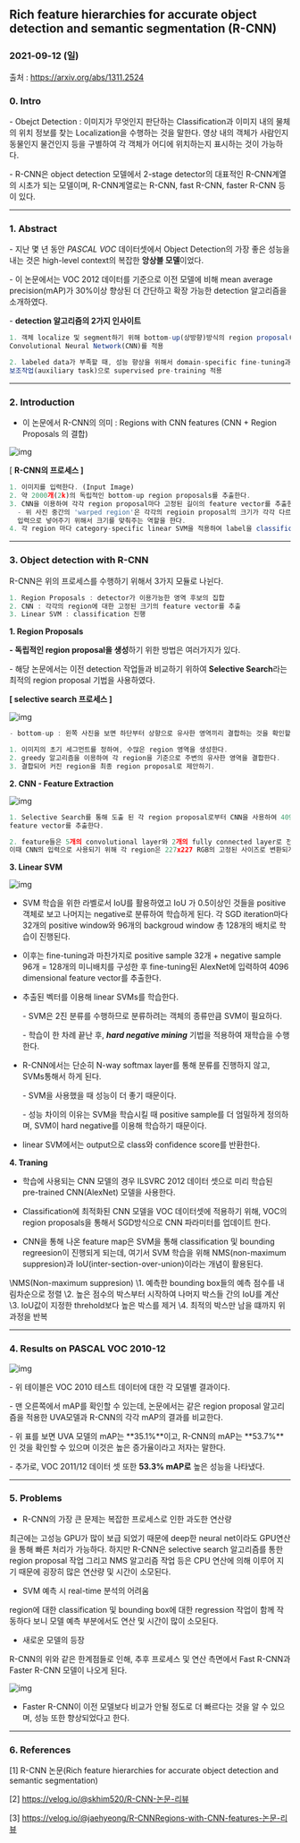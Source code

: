 ﻿



## Rich feature hierarchies for accurate object detection and semantic segmentation (R-CNN)
### 2021-09-12 (일)

출처 : https://arxiv.org/abs/1311.2524



### 0. Intro



\- Obejct Detection : 이미지가 무엇인지 판단하는 Classification과 이미지 내의 물체의 위치 정보를 찾는 Localization을 수행하는 것을 말한다. 영상 내의 객체가 사람인지 동물인지 물건인지 등을 구별하여 각 객체가 어디에 위치하는지 표시하는 것이 가능하다.



\- R-CNN은 object detection 모델에서 2-stage detector의 대표적인 R-CNN계열의 시초가 되는 모델이며, R-CNN계열로는 R-CNN, fast R-CNN, faster R-CNN 등이 있다.



- - - 

### 1. Abstract

\- 지난 몇 년 동안 *PASCAL VOC* 데이터셋에서 Object Detection의 가장 좋은 성능을 내는 것은 high-level context의 복잡한 **앙상블 모델**이었다.



\- 이 논문에서는 VOC 2012 데이터를 기준으로 이전 모델에 비해 mean average precision(mAP)가 30%이상 향상된 더 간단하고 확장 가능한 detection 알고리즘을 소개하였다.



\- **detection 알고리즘의 2가지 인사이트** 



```javascript
1. 객체 localize 및 segment하기 위해 bottom-up(상방향)방식의 region proposal(지역 제안)에 
Convolutional Neural Network(CNN)를 적용

2. labeled data가 부족할 때, 성능 향상을 위해서 domain-specific fine-tuning과
보조작업(auxiliary task)으로 supervised pre-training 적용
```

- - -


### 2. Introduction

- 이 논문에서 R-CNN의 의미 : Regions with CNN features (CNN + Region Proposals 의 결합)



![img](https://blogfiles.pstatic.net/MjAyMTA5MTJfMTg5/MDAxNjMxNDQ1MTk1MzUx.9hq_JjmcXNX--o_ucJIWLU_rqVNVgeuaqwlYE6QGR5og.Fd0hW-410dQjif-MC2aB1ObluQRBBh7pDXmqkc9D5lYg.PNG.nm1lee/%EC%8A%A4%ED%81%AC%EB%A6%B0%EC%83%B7_2021-09-12_%EC%98%A4%ED%9B%84_8.13.09.png?type=w1)



[ **R-CNN의 프로세스 ]**



```javascript
1. 이미지를 입력한다. (Input Image)
2. 약 2000개(2k)의 독립적인 bottom-up region proposals를 추출한다.
3. CNN을 이용하여 각각 region proposal마다 고정된 길이의 feature vector를 추출한다.
  - 위 사진 중간의 'warped region'은 각각의 regioin proposal의 크기가 각각 다르므로 이를 CNN의 
  입력으로 넣어주기 위해서 크기를 맞춰주는 역할을 한다.
4. 각 region 마다 category-specific linear SVM을 적용하여 label을 classification(분류)한다. 
```

- - -

### 3. Object detection with R-CNN 

R-CNN은 위의 프로세스를 수행하기 위해서 3가지 모듈로 나뉜다.

```javascript
1. Region Proposals : detector가 이용가능한 영역 후보의 집합
2. CNN : 각각의 region에 대한 고정된 크기의 feature vector를 추출
3. Linear SVM : classification 진행
```

**1. Region Proposals**



**- 독립적인 region proposal을 생성**하기 위한 방법은 여러가지가 있다. 

\- 해당 논문에서는 이전 detection 작업들과 비교하기 위하여 **Selective Search**라는 최적의 region proposal 기법을 사용하였다. 



**[ selective search 프로세스 ]**



![img](https://blogfiles.pstatic.net/MjAyMTA5MTJfMjU2/MDAxNjMxNDQ2NDU5NTE4.9AtZjFQEs_K32f-w5uGypjZXLrqF0JoKd4G8ppChLq4g.VkJiv_2amYJwaf-GmURWYuF-ekDs8uikW07ktz6G6u0g.PNG.nm1lee/%EC%8A%A4%ED%81%AC%EB%A6%B0%EC%83%B7_2021-09-12_%EC%98%A4%ED%9B%84_8.34.15.png?type=w1)



```javascript
- bottom-up : 왼쪽 사진을 보면 하단부터 상향으로 유사한 영역끼리 결합하는 것을 확인할 수 있음 -

1. 이미지의 초기 세그먼트를 정하여, 수많은 region 영역을 생성한다.
2. greedy 알고리즘을 이용하여 각 region을 기준으로 주변의 유사한 영역을 결합한다.
3. 결합되어 커진 region을 최종 region proposal로 제안하기.
```

**2. CNN - Feature Extraction**

![img](https://blogfiles.pstatic.net/MjAyMTA5MTJfMTEy/MDAxNjMxNDQ2NjE1MDU0._MSWygDFmHwLGfYQWGKOEmPj_tOHfxUMyuUs6dknXJQg.P3-wokEnjHidbxemIjIC-nglNi4-P4L2EjrMSrpPFqkg.PNG.nm1lee/%EC%8A%A4%ED%81%AC%EB%A6%B0%EC%83%B7_2021-09-12_%EC%98%A4%ED%9B%84_8.36.49.png?type=w1)



```javascript
1. Selective Search를 통해 도출 된 각 region proposal로부터 CNN을 사용하여 4096차원의 
feature vector를 추출한다.

2. feature들은 5개의 convolutional layer와 2개의 fully connected layer로 전파되는데, 
이때 CNN의 입력으로 사용되기 위해 각 region은 227x227 RGB의 고정된 사이즈로 변환되게 된다.
```

**3. Linear SVM**



![img](https://blogfiles.pstatic.net/MjAyMTA5MTJfMjEy/MDAxNjMxNDQ3Njg0MDI1.IFclxan0WyQuWiSfk9we9d85xhYObZmlbm_1tTbkIlYg.88rxqfR5CdsKhuObruM8PNZ85xcqkfD4T93ry7aOyvgg.PNG.nm1lee/%EC%8A%A4%ED%81%AC%EB%A6%B0%EC%83%B7_2021-09-12_%EC%98%A4%ED%9B%84_8.54.40.png?type=w1)



- SVM 학습을 위한 라벨로서 IoU를 활용하였고 IoU 가 0.5이상인 것들을 positive 객체로 보고 나머지는 negative로 분류하여 학습하게 된다. 각 SGD iteration마다 32개의 positive window와 96개의 backgroud window 총 128개의 배치로 학습이 진행된다.


- 이후는 fine-tuning과 마찬가지로 positive sample 32개 + negative sample 96개 = 128개의 미니배치를 구성한 후 fine-tuning된 AlexNet에 입력하여 4096 dimensional feature vector를 추출한다. 



- 추출된 벡터를 이용해 linear SVMs를 학습한다. 

  \- SVM은 2진 분류를 수행하므로 분류하려는 객체의 종류만큼 SVM이 필요하다. 

  \- 학습이 한 차례 끝난 후, ***hard negative mining*** 기법을 적용하여 재학습을 수행한다.



- R-CNN에서는 단순히 N-way softmax layer를 통해 분류를 진행하지 않고, SVMs통해서 하게 된다.

  \- SVM을 사용했을 때 성능이 더 좋기 때문이다. 

  \- 성능 차이의 이유는 SVM을 학습시킬 때 positive sample를 더 엄밀하게 정의하며, SVM이 hard negative를 이용해 학습하기 때문이다.



- linear SVM에서는 output으로 class와 confidence score를 반환한다.






**4. Traning**

- 학습에 사용되는 CNN 모델의 경우 ILSVRC 2012 데이터 셋으로 미리 학습된 pre-trained CNN(AlexNet) 모델을 사용한다.

- Classification에 최적화된 CNN 모델을 VOC 데이터셋에 적용하기 위해, VOC의 region proposals을 통해서 SGD방식으로 CNN 파라미터를 업데이트 한다.

- CNN을 통해 나온 feature map은 SVM을 통해 classification 및 bounding regreesion이 진행되게 되는데, 여기서 SVM 학습을 위해 NMS(non-maximum suppresion)과 IoU(inter-section-over-union)이라는 개념이 활용된다.


\NMS(Non-maximum suppresion)
\1. 예측한 bounding box들의 예측 점수를 내림차순으로 정렬
\2. 높은 점수의 박스부터 시작하여 나머지 박스들 간의 IoU를 계산
\3. IoU값이 지정한 threhold보다 높은 박스를 제거
\4. 최적의 박스만 남을 떄까지 위 과정을 반복



- - -

### 4. Results on PASCAL VOC 2010-12



![img](https://blogfiles.pstatic.net/MjAyMTA5MTJfOTcg/MDAxNjMxNDQ2Njc0OTAw.hEavBq5x8WbOzAF2G05wyS3i8r6D406B4TbgWW49m28g.TuCyggKEO-Zi8kLEp_4DxBHoGfzyfXTSoD7wOsZcm5Mg.PNG.nm1lee/%EC%8A%A4%ED%81%AC%EB%A6%B0%EC%83%B7_2021-09-12_%EC%98%A4%ED%9B%84_8.37.50.png?type=w1)



\- 위 테이블은 VOC 2010 테스트 데이터에 대한 각 모델별 결과이다.

\- 맨 오른쪽에서 mAP를 확인할 수 있는데, 논문에서는 같은 region proposal 알고리즘을 적용한 UVA모델과 R-CNN의 각각 mAP의 결과를 비교한다.

\- 위 표를 보면 UVA 모델의 mAP는 **35.1%**이고, R-CNN의 mAP는 **53.7%**인 것을 확인할 수 있으며 이것은 높은 증가율이라고 저자는 말한다. 

\- 추가로, VOC 2011/12 데이터 셋 또한 **53.3% mAP로** 높은 성능을 나타냈다.




- - -


### 5. Problems

- R-CNN의 가장 큰 문제는 복잡한 프로세스로 인한 과도한 연산량

최근에는 고성능 GPU가 많이 보급 되었기 때문에 deep한 neural net이라도 GPU연산을 통해 빠른 처리가 가능하다. 하지만 R-CNN은 selective search 알고리즘를 통한 region proposal 작업 그리고 NMS 알고리즘 작업 등은 CPU 연산에 의해 이루어 지기 때문에 굉장히 많은 연산량 및 시간이 소모된다.



- SVM 예측 시 real-time 분석의 어려움

region에 대한 classification 및 bounding box에 대한 regression 작업이 함께 작동하다 보니 모델 예측 부분에서도 연산 및 시간이 많이 소모된다.



- 새로운 모델의 등장

R-CNN의 위와 같은 한계점들로 인해, 추후 프로세스 및 연산 측면에서 Fast R-CNN과 Faster R-CNN 모델이 나오게 된다.



![img](https://blogfiles.pstatic.net/MjAyMTA5MTJfMTYw/MDAxNjMxNDQ3NTk1MDc1.WnZfJzVWRavEJcG42tXgRR4uYlIfBYkEdkpamZAHA94g.AWnNXo_ZH4dgVPEleznTGlwthsoduuEHVtSfBT8vQ30g.PNG.nm1lee/%EC%8A%A4%ED%81%AC%EB%A6%B0%EC%83%B7_2021-09-12_%EC%98%A4%ED%9B%84_8.53.09.png?type=w1)

- Faster R-CNN이 이전 모델보다 비교가 안될 정도로 더 빠르다는 것을 알 수 있으며, 성능 또한 향상되었다고 한다. 



- - -

### 6. References

[1] R-CNN 논문(Rich feature hierarchies for accurate object detection and semantic segmentation)

[2] https://velog.io/@skhim520/R-CNN-논문-리뷰

[3] https://velog.io/@jaehyeong/R-CNNRegions-with-CNN-features-논문-리뷰



﻿
